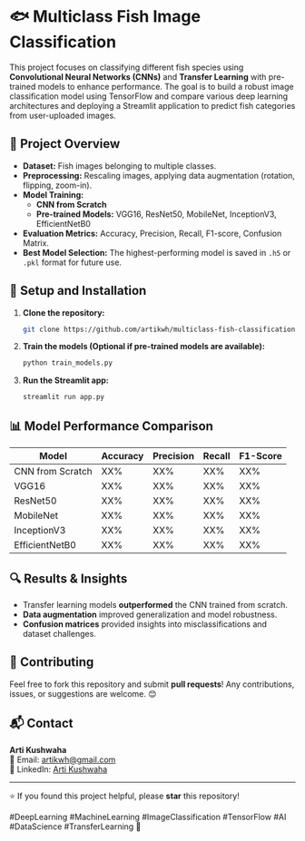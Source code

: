 # 🐟 Multiclass Fish Image Classification

This project focuses on classifying different fish species using **Convolutional Neural Networks (CNNs)** and **Transfer Learning** with pre-trained models to enhance performance. The goal is to build a robust image classification model using TensorFlow and compare various deep learning architectures and deploying a Streamlit application to predict fish categories from user-uploaded images.

## 📌 Project Overview
- **Dataset:** Fish images belonging to multiple classes.
- **Preprocessing:** Rescaling images, applying data augmentation (rotation, flipping, zoom-in).
- **Model Training:**
  - **CNN from Scratch**
  - **Pre-trained Models:** VGG16, ResNet50, MobileNet, InceptionV3, EfficientNetB0
- **Evaluation Metrics:** Accuracy, Precision, Recall, F1-score, Confusion Matrix.
- **Best Model Selection:** The highest-performing model is saved in `.h5` or `.pkl` format for future use.

## 🚀 Setup and Installation
1. **Clone the repository:**
   ```bash
   git clone https://github.com/artikwh/multiclass-fish-classification.git
   ```
2. **Train the models (Optional if pre-trained models are available):**
   ```bash
   python train_models.py
   ```
3. **Run the Streamlit app:** 
   ```
   streamlit run app.py
   ```
## 📊 Model Performance Comparison
| Model | Accuracy | Precision | Recall | F1-Score |
|--------|---------|-----------|--------|---------|
| CNN from Scratch | XX% | XX% | XX% | XX% |
| VGG16 | XX% | XX% | XX% | XX% |
| ResNet50 | XX% | XX% | XX% | XX% |
| MobileNet | XX% | XX% | XX% | XX% |
| InceptionV3 | XX% | XX% | XX% | XX% |
| EfficientNetB0 | XX% | XX% | XX% | XX% |

## 🔍 Results & Insights
- Transfer learning models **outperformed** the CNN trained from scratch.
- **Data augmentation** improved generalization and model robustness.
- **Confusion matrices** provided insights into misclassifications and dataset challenges.

## 🤝 Contributing
Feel free to fork this repository and submit **pull requests**! Any contributions, issues, or suggestions are welcome. 😊

## 📬 Contact
**Arti Kushwaha**  
📧 Email: [artikwh@gmail.com](mailto:artikwh@gmail.com)  
🔗 LinkedIn: [Arti Kushwaha](https://www.linkedin.com/in/arti-kushwaha-32a68634/)  

---

⭐ If you found this project helpful, please **star** this repository!

#DeepLearning #MachineLearning #ImageClassification #TensorFlow #AI #DataScience #TransferLearning 🚀
